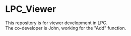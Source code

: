 # LPC_Viewer
This repository is for viewer development in LPC.  
The co-developer is John, working for the "Add" function.
